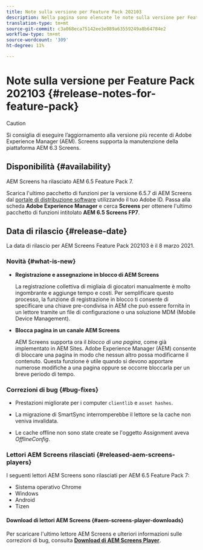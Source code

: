 ```yaml
---
title: Note sulla versione per Feature Pack 202103
description: Nella pagina sono elencate le note sulla versione per Feature Pack 202103.
translation-type: tm+mt
source-git-commit: c3a068eca75142ee3e089a63559249a8b64784e2
workflow-type: tm+mt
source-wordcount: '309'
ht-degree: 11%

---
```



# Note sulla versione per Feature Pack 202103 {#release-notes-for-feature-pack}

>[!CAUTION]
>Si consiglia di eseguire l’aggiornamento alla versione più recente di Adobe Experience Manager (AEM). Screens supporta la manutenzione della piattaforma AEM 6.3 Screens.

## Disponibilità {#availability}

AEM Screens ha rilasciato AEM 6.5 Feature Pack 7.

Scarica l&#39;ultimo pacchetto di funzioni per la versione 6.5.7 di AEM Screens dal [portale di distribuzione software](https://experience.adobe.com/#/downloads/content/software-distribution/en/aem.html) utilizzando il tuo Adobe ID. Passa alla scheda **Adobe Experience Manager** e cerca **Screens** per ottenere l&#39;ultimo pacchetto di funzioni intitolato **AEM 6.5 Screens FP7**.

## Data di rilascio {#release-date}

La data di rilascio per AEM Screens Feature Pack 202103 è il 8 marzo 2021.

### Novità {#what-is-new}

* **Registrazione e assegnazione in blocco di AEM Screens**

   La registrazione collettiva di migliaia di giocatori manualmente è molto ingombrante e aggiunge tempo e costi. Per semplificare questo processo, la funzione di registrazione in blocco ti consente di specificare una chiave pre-condivisa in AEM che può essere fornita in un lettore tramite un file di configurazione o una soluzione MDM (Mobile Device Management).

* **Blocca pagina in un canale AEM Screens**

   AEM Screens supporta ora il *blocco di una pagina*, come già implementato in AEM Sites. Adobe Experience Manager (AEM) consente di bloccare una pagina in modo che nessun altro possa modificarne il contenuto. Questa funzione è utile quando si devono apportare numerose modifiche a una pagina oppure se occorre bloccarla per un breve periodo di tempo.

### Correzioni di bug {#bug-fixes}

* Prestazioni migliorate per i computer `clientlib` e `asset hashes`.

* La migrazione di SmartSync interromperebbe il lettore se la cache non veniva invalidata.

* Le cache offline non sono state create se l&#39;oggetto Assignment aveva *OfflineConfig*.

### Lettori AEM Screens rilasciati {#released-aem-screens-players}

I seguenti lettori AEM Screens sono rilasciati per AEM 6.5 Feature Pack 7:

* Sistema operativo Chrome
* Windows
* Android
* Tizen

#### Download di lettori AEM Screens {#aem-screens-player-downloads}

Per scaricare l&#39;ultimo lettore AEM Screens e ulteriori informazioni sulle correzioni di bug, consulta **[Download di AEM Screens Player](https://download.macromedia.com/screens/index.html)**.
